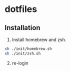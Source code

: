# dotfiles

## Installation

1. Install homebrew and zsh.

``` sh
sh ./init/homebrew.sh
sh ./init/zsh.sh
```

2. re-login

